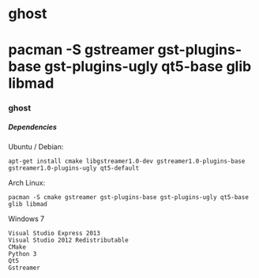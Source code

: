 ghost
=====

pacman -S gstreamer gst-plugins-base gst-plugins-ugly qt5-base glib libmad
=======
### ghost

##### Dependencies

Ubuntu / Debian:

    apt-get install cmake libgstreamer1.0-dev gstreamer1.0-plugins-base gstreamer1.0-plugins-ugly qt5-default

Arch Linux:

    pacman -S cmake gstreamer gst-plugins-base gst-plugins-ugly qt5-base glib libmad

Windows 7

    Visual Studio Express 2013
    Visual Studio 2012 Redistributable
    CMake
    Python 3
    Qt5
    Gstreamer
